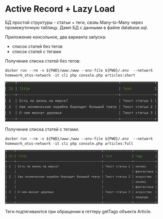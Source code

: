 # Active Record + Lazy Load

БД простой структуры - статьи + теги, свзяь Many-to-Many через промежуточную таблицу.
Дамп БД с данными в файле database.sql.

Приложение консольное, два варианта запуска:
- список статей без тегов
- список статей с тегами

Получение списка статей без тегов:
````
docker run --rm -v ${PWD}/www:/www --env-file ${PWD}/.env  --network homework_otus-network -it cli php console.php articles:short
````
![img.png](img.png)

Получение списка статей с тегами:
````
docker run --rm -v ${PWD}/www:/www --env-file ${PWD}/.env  --network homework_otus-network -it cli php console.php articles:full
````
![img_1.png](img_1.png)

Теги подтягиваются при обращении в геттеру getTags объекта Article.
